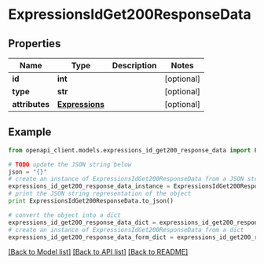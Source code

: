 # ExpressionsIdGet200ResponseData


## Properties
Name | Type | Description | Notes
------------ | ------------- | ------------- | -------------
**id** | **int** |  | [optional] 
**type** | **str** |  | [optional] 
**attributes** | [**Expressions**](Expressions.md) |  | [optional] 

## Example

```python
from openapi_client.models.expressions_id_get200_response_data import ExpressionsIdGet200ResponseData

# TODO update the JSON string below
json = "{}"
# create an instance of ExpressionsIdGet200ResponseData from a JSON string
expressions_id_get200_response_data_instance = ExpressionsIdGet200ResponseData.from_json(json)
# print the JSON string representation of the object
print ExpressionsIdGet200ResponseData.to_json()

# convert the object into a dict
expressions_id_get200_response_data_dict = expressions_id_get200_response_data_instance.to_dict()
# create an instance of ExpressionsIdGet200ResponseData from a dict
expressions_id_get200_response_data_form_dict = expressions_id_get200_response_data.from_dict(expressions_id_get200_response_data_dict)
```
[[Back to Model list]](../README.md#documentation-for-models) [[Back to API list]](../README.md#documentation-for-api-endpoints) [[Back to README]](../README.md)


